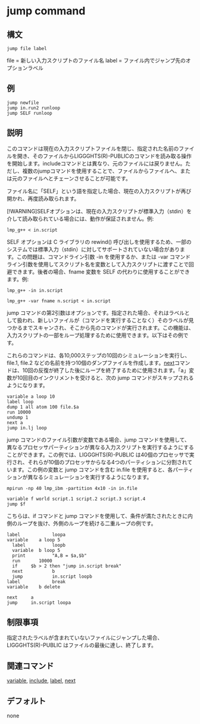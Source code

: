 # jump command

## 構文
```
jump file label
```

file = 新しい入力スクリプトのファイル名
label = ファイル内でジャンプ先のオプションラベル

## 例
```
jump newfile
jump in.run2 runloop
jump SELF runloop
```

## 説明
このコマンドは現在の入力スクリプトファイルを閉じ、指定された名前のファイルを開き、そのファイルからLIGGGHTS(R)-PUBLICのコマンドを読み取る操作を開始します。includeコマンドとは異なり、元のファイルには戻りません。ただし、複数のjumpコマンドを使用することで、ファイルからファイルへ、または元のファイルへとチェーンさせることが可能です。

ファイル名に「SELF」という語を指定した場合、現在の入力スクリプトが再び開かれ、再度読み取られます。

[!WARNING]SELFオプションは、現在の入力スクリプトが標準入力（stdin）を介して読み取られている場合には、動作が保証されません。例:
```
lmp_g++ < in.script
```

SELF オプションは C ライブラリの rewind() 呼び出しを使用するため、一部のシステムでは標準入力（stdin）に対してサポートされていない場合があります。この問題は、コマンドライン引数 -in を使用するか、または -var コマンドライン引数を使用してスクリプト名を変数として入力スクリプトに渡すことで回避できます。後者の場合、fname 変数を SELF の代わりに使用することができます。例:
```
lmp_g++ -in in.script
```
```
lmp_g++ -var fname n.script < in.script
```

jump コマンドの第2引数はオプションです。指定された場合、それはラベルとして扱われ、新しいファイルが（コマンドを実行することなく）そのラベルが見つかるまでスキャンされ、そこから先のコマンドが実行されます。この機能は、入力スクリプトの一部をループ処理するために使用できます。以下はその例です。

これらのコマンドは、各10,000ステップの10回のシミュレーションを実行し、file.1, file.2 などの名前を持つ10個のダンプファイルを作成します。[next]()コマンドは、10回の反復が終了した後にループを終了するために使用されます。「a」変数が10回目のインクリメントを受けると、次の jump コマンドがスキップされるようになります。
```
variable a loop 10
label loop
dump 1 all atom 100 file.$a
run 10000
undump 1
next a
jump in.lj loop
```


jump コマンドのファイル引数が変数である場合、jump コマンドを使用して、異なるプロセッサパーティションが異なる入力スクリプトを実行するようにすることができます。この例では、LIGGGHTS(R)-PUBLIC は40個のプロセッサで実行され、それらが10個のプロセッサからなる4つのパーティションに分割されています。この例の変数と jump コマンドを含む in.file を使用すると、各パーティションが異なるシミュレーションを実行するようになります。
```
mpirun -np 40 lmp_ibm -partition 4x10 -in in.file
```
```
variable f world script.1 script.2 script.3 script.4
jump $f
```

こちらは、if コマンドと jump コマンドを使用して、条件が満たされたときに内側のループを抜け、外側のループを続ける二重ループの例です。
```
label            loopa
variable    a loop 5
  label          loopb
  variable  b loop 5
  print          "A,B = $a,$b"
  run       10000
  if     $b > 2 then "jump in.script break"
  next           b
  jump           in.script loopb
label            break
variable    b delete
```
```
next     a
jump     in.script loopa
```

## 制限事項
指定されたラベルが含まれていないファイルにジャンプした場合、LIGGGHTS(R)-PUBLIC はファイルの最後に達し、終了します。

## 関連コマンド
[variable](), [include](), [label](), [next]()

## デフォルト
none
